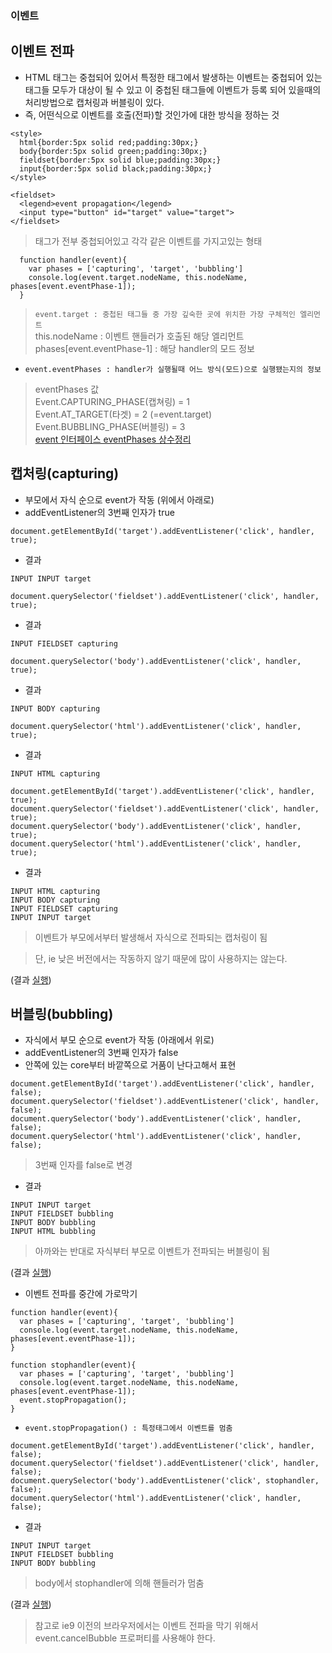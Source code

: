 ### 이벤트
## 이벤트 전파
- HTML 태그는 중첩되어 있어서 특정한 태그에서 발생하는 이벤트는 중첩되어 있는 태그들 모두가 대상이 될 수 있고 이 중첩된 태그들에 이벤트가 등록 되어 있을때의 처리방법으로 캡처링과 버블링이 있다.
- 즉, 어떤식으로 이벤트를 호출(전파)할 것인가에 대한 방식을 정하는 것

```
<style>
  html{border:5px solid red;padding:30px;}
  body{border:5px solid green;padding:30px;}
  fieldset{border:5px solid blue;padding:30px;}
  input{border:5px solid black;padding:30px;}
</style>

<fieldset>
  <legend>event propagation</legend>
  <input type="button" id="target" value="target">          
</fieldset>
```
> 태그가 전부 중첩되어있고 각각 같은 이벤트를 가지고있는 형태
```
  function handler(event){
    var phases = ['capturing', 'target', 'bubbling']
    console.log(event.target.nodeName, this.nodeName, phases[event.eventPhase-1]);
  }
```
>`event.target : 중첩된 태그들 중 가장 깊숙한 곳에 위치한 가장 구체적인 엘리먼트`<br/>this.nodeName : 이벤트 핸들러가 호출된 해당 엘리먼트<br/>phases[event.eventPhase-1] : 해당 handler의 모드 정보

- `event.eventPhases : handler가 실행될때 어느 방식(모드)으로 실행됐는지의 정보`
> eventPhases 값<br/>Event.CAPTURING_PHASE(캡쳐링) = 1<br/>Event.AT_TARGET(타겟) = 2 (=event.target)<br/>Event.BUBBLING_PHASE(버블링) = 3<br/>[event 인터페이스 eventPhases 상수정리](https://developer.mozilla.org/en-US/docs/Web/API/Event/eventPhase)

## 캡처링(capturing)
- 부모에서 자식 순으로 event가 작동 (위에서 아래로)
- addEventListener의 3번째 인자가 true
```
document.getElementById('target').addEventListener('click', handler, true);
```
- 결과
```
INPUT INPUT target
```

```
document.querySelector('fieldset').addEventListener('click', handler, true);
```
- 결과
```
INPUT FIELDSET capturing
```

```
document.querySelector('body').addEventListener('click', handler, true);
```
- 결과
```
INPUT BODY capturing
```

```
document.querySelector('html').addEventListener('click', handler, true);
```
- 결과
```
INPUT HTML capturing
```
```
document.getElementById('target').addEventListener('click', handler, true);
document.querySelector('fieldset').addEventListener('click', handler, true);
document.querySelector('body').addEventListener('click', handler, true);
document.querySelector('html').addEventListener('click', handler, true);
```
- 결과
```
INPUT HTML capturing
INPUT BODY capturing
INPUT FIELDSET capturing
INPUT INPUT target
```
> 이벤트가 부모에서부터 발생해서 자식으로 전파되는 캡처링이 됨

> 단, ie 낮은 버전에서는 작동하지 않기 때문에 많이 사용하지는 않는다.

(결과 [실행](http://output.jsbin.com/yozax/1/))


## 버블링(bubbling)
- 자식에서 부모 순으로 event가 작동 (아래에서 위로)
- addEventListener의 3번째 인자가 false
- 안쪽에 있는 core부터 바깥쪽으로 거품이 난다고해서 표현
```
document.getElementById('target').addEventListener('click', handler, false);
document.querySelector('fieldset').addEventListener('click', handler, false);
document.querySelector('body').addEventListener('click', handler, false);
document.querySelector('html').addEventListener('click', handler, false);
```
> 3번째 인자를 false로 변경
- 결과
```
INPUT INPUT target
INPUT FIELDSET bubbling
INPUT BODY bubbling
INPUT HTML bubbling
```
> 아까와는 반대로 자식부터 부모로 이벤트가 전파되는 버블링이 됨

(결과 [실행](http://jsbin.com/gijol/1/edit?html,output))


- 이벤트 전파를 중간에 가로막기
```
function handler(event){
  var phases = ['capturing', 'target', 'bubbling']
  console.log(event.target.nodeName, this.nodeName, phases[event.eventPhase-1]);
}

function stophandler(event){
  var phases = ['capturing', 'target', 'bubbling']
  console.log(event.target.nodeName, this.nodeName, phases[event.eventPhase-1]);
  event.stopPropagation();
}
```
- `event.stopPropagation() : 특정태그에서 이벤트를 멈춤`
```
document.getElementById('target').addEventListener('click', handler, false);
document.querySelector('fieldset').addEventListener('click', handler, false);
document.querySelector('body').addEventListener('click', stophandler, false);
document.querySelector('html').addEventListener('click', handler, false);
```
- 결과
```
INPUT INPUT target
INPUT FIELDSET bubbling
INPUT BODY bubbling
```
> body에서 stophandler에 의해 핸들러가 멈춤

(결과 [실행](http://jsbin.com/sibuh/1/edit?html,output))

> 참고로 ie9 이전의 브라우저에서는 이벤트 전파을 막기 위해서 event.cancelBubble 프로퍼티를 사용해야 한다.

